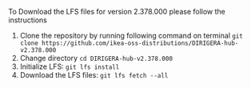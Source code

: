 To Download the LFS files for version 2.378.000 please follow the instructions

1. Clone the repository by running following command on terminal `git clone https://github.com/ikea-oss-distributions/DIRIGERA-hub-v2.378.000`
2. Change directory `cd DIRIGERA-hub-v2.378.000`
3. Initialize LFS: `git lfs install`
4. Download the LFS files: `git lfs fetch --all`
